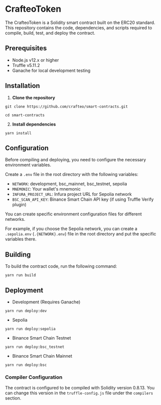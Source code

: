 # CrafteoToken

The CrafteoToken is a Solidity smart contract built on the ERC20 standard. 
This repository contains the code, dependencies, and scripts required to compile, build, test, and deploy the contract.



## Prerequisites

- Node.js v12.x or higher
- Truffle v5.11.2  
- Ganache for local development testing

## Installation

1. **Clone the repository**
```
git clone https://github.com/crafteo/smart-contracts.git

cd smart-contracts
```
2. **Install dependencies**
```
yarn install
``` 

## Configuration

Before compiling and deploying, you need to configure the necessary environment variables.

Create a `.env` file in the root directory with the following variables:

- `NETWORK`: development, bsc_mainnet, bsc_testnet, sepolia
- `MNEMONIC`: Your wallet's mnemonic
- `INFURA_PROJECT_URL`: Infura project URL for Sepolia network
- `BSC_SCAN_API_KEY`: Binance Smart Chain API key (if using Truffle Verify plugin)

You can create specific environment configuration files for different networks. 

For example, if you choose the Sepolia network, you can create a `.sepolia.env` (`.{NETWORK}.env`) file in the root directory and put the specific variables there.

## Building

To build the contract code, run the following command:
```
yarn run build
```
## Deployment
- Development (Requires Ganache)
```
yarn run deploy:dev
```
- Sepolia
```
yarn run deploy:sepolia
```
- Binance Smart Chain Testnet
```
yarn run deploy:bsc_testnet
```
- Binance Smart Chain Mainnet
```
yarn run deploy:bsc
```

### Compiler Configuration

The contract is configured to be compiled with Solidity version 0.8.13. You can change this version in the `truffle-config.js` file under the `compilers` section.

